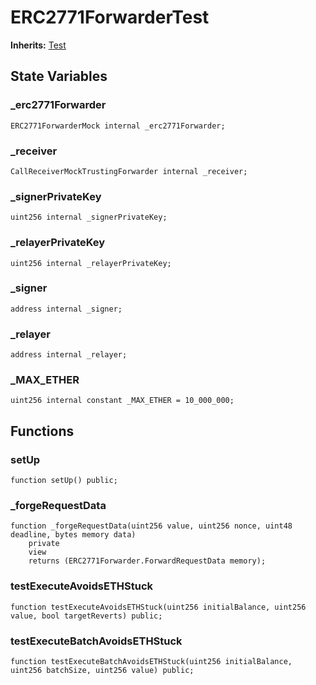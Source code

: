 # ERC2771ForwarderTest
**Inherits:**
[Test](/lib/forge-std/src/Test.sol/abstract.Test.md)


## State Variables
### _erc2771Forwarder

```solidity
ERC2771ForwarderMock internal _erc2771Forwarder;
```


### _receiver

```solidity
CallReceiverMockTrustingForwarder internal _receiver;
```


### _signerPrivateKey

```solidity
uint256 internal _signerPrivateKey;
```


### _relayerPrivateKey

```solidity
uint256 internal _relayerPrivateKey;
```


### _signer

```solidity
address internal _signer;
```


### _relayer

```solidity
address internal _relayer;
```


### _MAX_ETHER

```solidity
uint256 internal constant _MAX_ETHER = 10_000_000;
```


## Functions
### setUp


```solidity
function setUp() public;
```

### _forgeRequestData


```solidity
function _forgeRequestData(uint256 value, uint256 nonce, uint48 deadline, bytes memory data)
    private
    view
    returns (ERC2771Forwarder.ForwardRequestData memory);
```

### testExecuteAvoidsETHStuck


```solidity
function testExecuteAvoidsETHStuck(uint256 initialBalance, uint256 value, bool targetReverts) public;
```

### testExecuteBatchAvoidsETHStuck


```solidity
function testExecuteBatchAvoidsETHStuck(uint256 initialBalance, uint256 batchSize, uint256 value) public;
```

